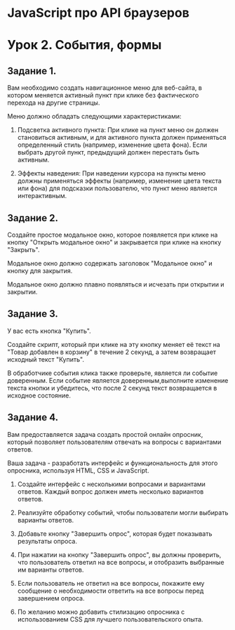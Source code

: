 # JavaScript про API браузеров

# Урок 2. События, формы

## Задание 1.

Вам необходимо создать навигационное меню для веб-сайта, в
котором меняется активный пункт при клике без фактического
перехода на другие страницы.

Меню должно обладать следующими характеристиками:

1. Подсветка активного пункта: При клике на пункт меню он
   должен становиться активным, и для активного пункта должен
   применяться определенный стиль (например, изменение цвета
   фона). Если выбрать другой пункт, предыдущий должен
   перестать быть активным.

2. Эффекты наведения: При наведении курсора на пункты меню
   должны применяться эффекты (например, изменение цвета
   текста или фона) для подсказки пользователю, что пункт меню
   является интерактивным.

## Задание 2.

Создайте простое модальное окно, которое появляется при клике на кнопку "Открыть модальное окно" и закрывается при клике на кнопку "Закрыть".

Модальное окно должно содержать заголовок "Модальное окно" и кнопку для закрытия.

Модальное окно должно плавно появляться и исчезать при открытии и закрытии.

## Задание 3.

У вас есть кнопка "Купить".

Создайте скрипт, который при клике на эту кнопку меняет её текст на "Товар добавлен в корзину" в течение 2 секунд, а затем возвращает исходный текст "Купить".

В обработчике события клика также проверьте, является ли событие доверенным. Если событие является доверенным,выполните изменение текста кнопки и убедитесь, что после 2 секунд текст возвращается в исходное состояние.

## Задание 4.

Вам предоставляется задача создать простой онлайн опросник, который позволяет пользователям отвечать на вопросы с вариантами ответов.

Ваша задача - разработать интерфейс и функциональность для этого опросника, используя HTML, CSS и JavaScript.

1. Создайте интерфейс с несколькими вопросами и вариантами ответов. Каждый вопрос должен иметь несколько вариантов ответов.

2. Реализуйте обработку событий, чтобы пользователи могли выбирать варианты ответов.

3. Добавьте кнопку "Завершить опрос", которая будет показывать результаты опроса.

4. При нажатии на кнопку "Завершить опрос", вы должны проверить, что пользователь ответил на все вопросы, и отобразить выбранные им варианты ответов.

5. Если пользователь не ответил на все вопросы, покажите ему сообщение о необходимости ответить на все вопросы перед завершением опроса.

6. По желанию можно добавить стилизацию опросника с использованием CSS для лучшего пользовательского опыта.
